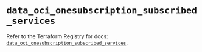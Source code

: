 # `data_oci_onesubscription_subscribed_services`

Refer to the Terraform Registry for docs: [`data_oci_onesubscription_subscribed_services`](https://registry.terraform.io/providers/hashicorp/oci/7.19.0/docs/data-sources/onesubscription_subscribed_services).
